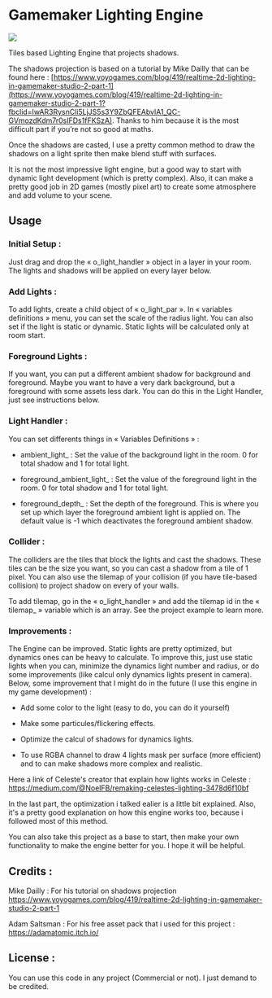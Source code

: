 # Gamemaker Lighting Engine

![](GLE.gif)

Tiles based Lighting Engine that projects shadows.

 The shadows projection is based on a tutorial by Mike Dailly that can be found here : [https://www.yoyogames.com/blog/419/realtime-2d-lighting-in-gamemaker-studio-2-part-1](https://www.yoyogames.com/blog/419/realtime-2d-lighting-in-gamemaker-studio-2-part-1?fbclid=IwAR3RysnCli5LjJS5s3Y9ZbQFEAbvlA1_QC-GVmozdKdm7r0sIFDs1fFKSzA). Thanks to him because it is the most difficult part if you’re not so good at maths.  
 
Once the shadows are casted, I use a pretty common method to draw the shadows on a light sprite then make blend stuff with surfaces.

It is not the most impressive light engine, but a good way to start with dynamic light development (which is pretty complex). Also, it can make a pretty good job in 2D games (mostly pixel art) to create some atmosphere and add volume to your scene.
  

## Usage

  

### Initial Setup :

Just drag and drop the « o_light_handler » object in a layer in your room. The lights and shadows will be applied on every layer below.

### Add Lights :

To add lights, create a child object of « o_light_par ». In « variables definitions » menu, you can set the scale of the radius light. You can also set if the light is static or dynamic. Static lights will be calculated only at room start.

### Foreground Lights :

If you want, you can put a different ambient shadow for background and foreground. Maybe you want to have a very dark background, but a foreground with some assets less dark. You can do this in the Light Handler, just see instructions below.

  

### Light Handler :

You can set differents things in « Variables Definitions » :

- ambient_light_ : Set the value of the background light in the room. 0 for total shadow and 1 for total light.

- foreground_ambient_light_ : Set the value of the foreground light in the room. 0 for total shadow and 1 for total light.

- foreground_depth_ : Set the depth of the foreground. This is where you set up which layer the foreground ambient light is applied on. The default value is -1 which deactivates the foreground ambient shadow.

  

### Collider :

The colliders are the tiles that block the lights and cast the shadows. These tiles can be the size you want, so you can cast a shadow from a tile of 1 pixel. You can also use the tilemap of your collision (if you have tile-based collision) to project shadow on every of your walls.

To add tilemap, go in the « o_light_handler » and add the tilemap id in the « tilemap_ » variable which is an array. See the project example to learn more.

### Improvements :

The Engine can be improved. Static lights are pretty optimized, but dynamics ones can be heavy to calculate. To improve this, just use static lights when you can,  minimize the dynamics light number and radius, or do some improvements (like calcul only dynamics lights present in camera). Below, some improvement that I might do in the future (I use this engine in my game development) :

- Add some color to the light (easy to do, you can do it yourself)

- Make some particules/flickering  effects.

- Optimize the calcul of shadows for dynamics lights.

- To use RGBA channel to draw 4 lights mask per surface (more efficient) and to can make shadows more complex and realistic. 

Here a link of Celeste's creator that explain how lights works in Celeste : https://medium.com/@NoelFB/remaking-celestes-lighting-3478d6f10bf 

In the last part, the optimization i talked ealier is a little bit explained. Also, it's a pretty good explanation on how this engine works too, because i followed most of this method.

You can also take this project as a base to start, then make your own functionality to make the engine better for you. I hope it will be helpful.

## Credits :

Mike Dailly : For his tutorial on shadows projection https://www.yoyogames.com/blog/419/realtime-2d-lighting-in-gamemaker-studio-2-part-1

Adam Saltsman : For his free asset pack that i used for this project : https://adamatomic.itch.io/

## License :

You can use this code in any project (Commercial or not). I just demand to be credited.